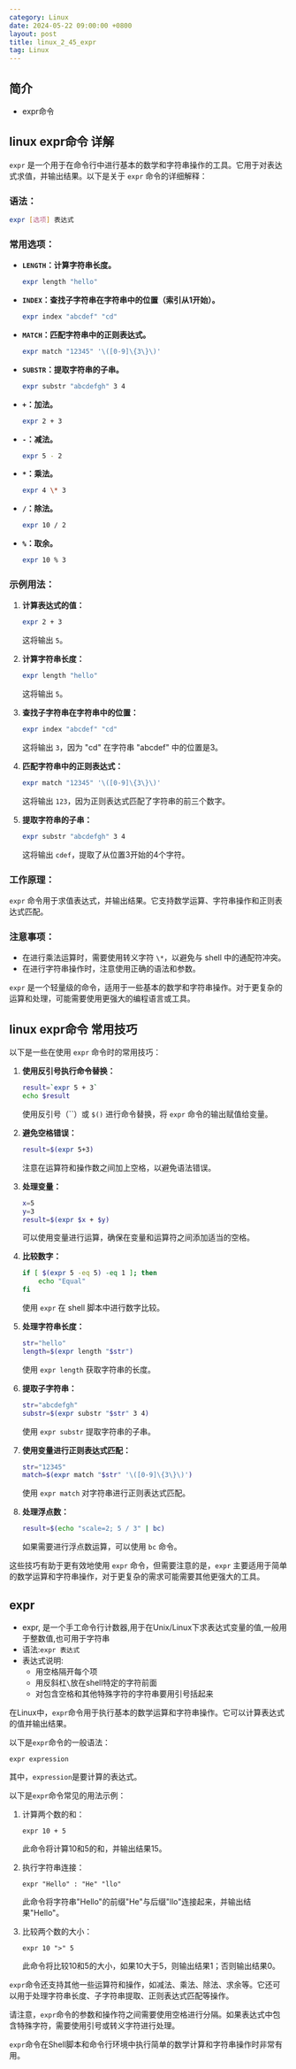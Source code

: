 ```yaml
---
category: Linux
date: 2024-05-22 09:00:00 +0800
layout: post
title: linux_2_45_expr
tag: Linux
---
```

## 简介

+ expr命令

## linux expr命令 详解

`expr` 是一个用于在命令行中进行基本的数学和字符串操作的工具。它用于对表达式求值，并输出结果。以下是关于 `expr` 命令的详细解释：

### 语法：

```bash
expr [选项] 表达式
```

### 常用选项：

- **`LENGTH`：计算字符串长度。**
  ```bash
  expr length "hello"
  ```

- **`INDEX`：查找子字符串在字符串中的位置（索引从1开始）。**
  ```bash
  expr index "abcdef" "cd"
  ```

- **`MATCH`：匹配字符串中的正则表达式。**
  ```bash
  expr match "12345" '\([0-9]\{3\}\)'
  ```

- **`SUBSTR`：提取字符串的子串。**
  ```bash
  expr substr "abcdefgh" 3 4
  ```

- **`+`：加法。**
  ```bash
  expr 2 + 3
  ```

- **`-`：减法。**
  ```bash
  expr 5 - 2
  ```

- **`*`：乘法。**
  ```bash
  expr 4 \* 3
  ```

- **`/`：除法。**
  ```bash
  expr 10 / 2
  ```

- **`%`：取余。**
  ```bash
  expr 10 % 3
  ```

### 示例用法：

1. **计算表达式的值：**
   ```bash
   expr 2 + 3
   ```
   这将输出 `5`。

2. **计算字符串长度：**
   ```bash
   expr length "hello"
   ```
   这将输出 `5`。

3. **查找子字符串在字符串中的位置：**
   ```bash
   expr index "abcdef" "cd"
   ```
   这将输出 `3`，因为 "cd" 在字符串 "abcdef" 中的位置是3。

4. **匹配字符串中的正则表达式：**
   ```bash
   expr match "12345" '\([0-9]\{3\}\)'
   ```
   这将输出 `123`，因为正则表达式匹配了字符串的前三个数字。

5. **提取字符串的子串：**
   ```bash
   expr substr "abcdefgh" 3 4
   ```
   这将输出 `cdef`，提取了从位置3开始的4个字符。

### 工作原理：

`expr` 命令用于求值表达式，并输出结果。它支持数学运算、字符串操作和正则表达式匹配。

### 注意事项：

- 在进行乘法运算时，需要使用转义字符 `\*`，以避免与 shell 中的通配符冲突。
- 在进行字符串操作时，注意使用正确的语法和参数。

`expr` 是一个轻量级的命令，适用于一些基本的数学和字符串操作。对于更复杂的运算和处理，可能需要使用更强大的编程语言或工具。

## linux expr命令 常用技巧

以下是一些在使用 `expr` 命令时的常用技巧：

1. **使用反引号执行命令替换：**
   ```bash
   result=`expr 5 + 3`
   echo $result
   ```
   使用反引号（``）或 `$()` 进行命令替换，将 `expr` 命令的输出赋值给变量。

2. **避免空格错误：**
   ```bash
   result=$(expr 5+3)
   ```
   注意在运算符和操作数之间加上空格，以避免语法错误。

3. **处理变量：**
   ```bash
   x=5
   y=3
   result=$(expr $x + $y)
   ```
   可以使用变量进行运算，确保在变量和运算符之间添加适当的空格。

4. **比较数字：**
   ```bash
   if [ $(expr 5 -eq 5) -eq 1 ]; then
       echo "Equal"
   fi
   ```
   使用 `expr` 在 shell 脚本中进行数字比较。

5. **处理字符串长度：**
   ```bash
   str="hello"
   length=$(expr length "$str")
   ```
   使用 `expr length` 获取字符串的长度。

6. **提取子字符串：**
   ```bash
   str="abcdefgh"
   substr=$(expr substr "$str" 3 4)
   ```
   使用 `expr substr` 提取字符串的子串。

7. **使用变量进行正则表达式匹配：**
   ```bash
   str="12345"
   match=$(expr match "$str" '\([0-9]\{3\}\)')
   ```
   使用 `expr match` 对字符串进行正则表达式匹配。

8. **处理浮点数：**
   ```bash
   result=$(echo "scale=2; 5 / 3" | bc)
   ```
   如果需要进行浮点数运算，可以使用 `bc` 命令。

这些技巧有助于更有效地使用 `expr` 命令，但需要注意的是，`expr` 主要适用于简单的数学运算和字符串操作，对于更复杂的需求可能需要其他更强大的工具。

## expr  

+ expr, 是一个手工命令行计数器,用于在Unix/Linux下求表达式变量的值,一般用于整数值,也可用于字符串
+ 语法:`expr 表达式`
+ 表达式说明:
  + 用空格隔开每个项
  + 用反斜杠`\`放在shell特定的字符前面
  + 对包含空格和其他特殊字符的字符串要用引号括起来

在Linux中，`expr`命令用于执行基本的数学运算和字符串操作。它可以计算表达式的值并输出结果。

以下是`expr`命令的一般语法：

```
expr expression
```

其中，`expression`是要计算的表达式。

以下是`expr`命令常见的用法示例：

1. 计算两个数的和：
   ```
   expr 10 + 5
   ```

   此命令将计算10和5的和，并输出结果15。

2. 执行字符串连接：
   ```
   expr "Hello" : "He" "llo"
   ```

   此命令将字符串"Hello"的前缀"He"与后缀"llo"连接起来，并输出结果"Hello"。

3. 比较两个数的大小：
   ```
   expr 10 ">" 5
   ```

   此命令将比较10和5的大小，如果10大于5，则输出结果1；否则输出结果0。

`expr`命令还支持其他一些运算符和操作，如减法、乘法、除法、求余等。它还可以用于处理字符串长度、子字符串提取、正则表达式匹配等操作。

请注意，`expr`命令的参数和操作符之间需要使用空格进行分隔。如果表达式中包含特殊字符，需要使用引号或转义字符进行处理。

`expr`命令在Shell脚本和命令行环境中执行简单的数学计算和字符串操作时非常有用。
